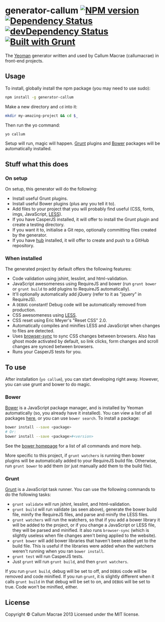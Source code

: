 # generator-callum [![NPM version](https://badge.fury.io/js/generator-callum.png)](http://badge.fury.io/js/generator-callum) [![Dependency Status](https://david-dm.org/callumacrae/generator-callum.png)](https://david-dm.org/callumacrae/generator-callum) [![devDependency Status](https://david-dm.org/callumacrae/generated_callum/dev-status.png)](https://david-dm.org/callumacrae/generated_callum#info=devDependencies) [![Built with Grunt](https://cdn.gruntjs.com/builtwith.png)](http://gruntjs.com/)

The [Yeoman](http://yeoman.io/) generator written and used by Callum Macrae (callumacrae) in front-end projects.

## Usage

To install, globally install the npm package (you may need to use sudo):

```bash
npm install -g generator-callum
```

Make a new directory and `cd` into it:

```bash
mkdir my-amazing-project && cd $_
```

Then run the yo command:

```bash
yo callum
```

Setup will run, magic will happen. [Grunt](http://gruntjs.com/) plugins and [Bower](http://bower.io/) packages will be automatically installed.

## Stuff what this does

### On setup

On setup, this generator will do the following:

- Install useful Grunt plugins.
- Install useful Bower plugins (plus any you tell it to).
- Add files to your project that you will probably find useful (CSS, fonts, imgs, JavaScript, [LESS](http://lesscss.org/)).
- If you have CasperJS installed, it will offer to install the Grunt plugin and create a testing directory.
- If you want it to, initialise a Git repo, optionally committing files created by the generator.
- If you have [hub](https://github.com/github/hub) installed, it will offer to create and push to a GitHub repository.

### When installed

The generated project by default offers the following features:

- Code validation using jshint, lesslint, and html-validation.
- JavaScript awesomeness using RequireJS and bower (run `grunt bower` or `grunt build` to add plugins to RequireJS automatically).
- It'll optionally automatically add jQuery (refer to it as "jquery" in RequireJS).
- A `DEBUG` constant! Debug code will be automatically removed from production.
- CSS awesomeness using [LESS](http://lesscss.org/).
- CSS reset using Eric Meyer's "Reset CSS" 2.0.
- Automatically compiles and minifies LESS and JavaScript when changes to files are detected.
- Uses [browser-sync](http://css-tricks.com/cross-browser-css-injection/) to sync CSS changes between browsers. Also has ghost mode activated by default, so link clicks, form changes and scroll changes are synced between browsers.
- Runs your CasperJS tests for you.


## To use

After installation (`yo callum`), you can start developing right away. However, you can use grunt and bower to do magic.

### Bower

[Bower](http://bower.io/) is a JavaScript package manager, and is installed by Yeoman automatically (so, you already have it installed). You can view a list of all packages [here](http://sindresorhus.com/bower-components/), or you can use `bower search`. To install a package:

```bash
bower install --save <package>
# Or:
bower install --save <package>#<version>
```

See the [bower homepage](http://bower.io/) for a list of all commands and more help.

More specific to this project, if `grunt watchers` is running then bower plugins will be automatically added to your RequireJS build file. Otherwise, run `grunt bower` to add them (or just manually add them to the build file).

### Grunt

[Grunt](http://gruntjs.com/) is a JavaScript task runner. You can use the following commands to do the following tasks:

- `grunt validate` will run jshint, lesslint, and html-validation.
- `grunt build` will run validate (as seen above), generate the bower build file, minify the RequireJS files, and parse and minify the LESS files.
- `grunt watchers` will run the watchers, so that if you add a bower library it will be added to the project, or if you change a JavaScript or LESS file, they will be parsed and minified. It also runs `browser-sync` (which is slightly useless when file changes aren't being applied to the website).
- `grunt bower` will add bower libraries that haven't been added yet to the build file. This is useful if the libraries were added when the watchers weren't running when you ran `bower install`.
- `grunt test` will run CasperJS tests.
- Just `grunt` will run `grunt build`, and then `grunt watchers`.

If you run `grunt build`, debug will be set to off, and `DEBUG` code will be removed and code minified. If you run `grunt`, it is slightly different when it calls `grunt build` in that debug will be set to on, and `DEBUG` will be set to true. Code won't be minified, either.



## License

Copyright &copy; Callum Macrae 2013
Licensed under the MIT license.